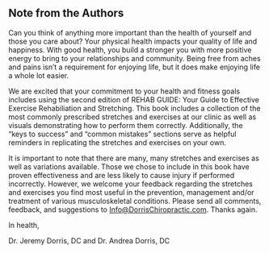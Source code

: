   ## Note from the Authors
  
  Can you think of anything more important than the health of yourself and those you care about?  Your physical health impacts your quality of life and happiness.  With good health, you build a stronger you with more positive energy to bring to your relationships and community.  Being free from aches and pains isn’t a requirement for enjoying life, but it does make enjoying life a whole lot easier.
  
  We are excited that your commitment to your health and fitness goals includes using the second edition of REHAB GUIDE: Your Guide to Effective Exercise Rehabiliation and Stretching.  This book includes a collection of the most commonly prescribed stretches and exercises at our clinic as well as visuals demonstrating how to perform them correctly. Additionally, the “keys to success” and “common mistakes” sections serve as helpful reminders in replicating the stretches and exercises on your own. 
  
  It is important to note that there are many, many stretches and exercises as well as variations available. Those we chose to include in this book have proven effectiveness and are less likely to cause injury if performed incorrectly.  However, we welcome your feedback regarding the stretches and exercises you find most useful in the prevention, management and/or treatment of various musculoskeletal conditions.  Please send all comments, feedback, and suggestions to Info@DorrisChiropractic.com. Thanks again.
  
  In health,
  
  
  
  Dr. Jeremy Dorris, DC and Dr. Andrea Dorris, DC
